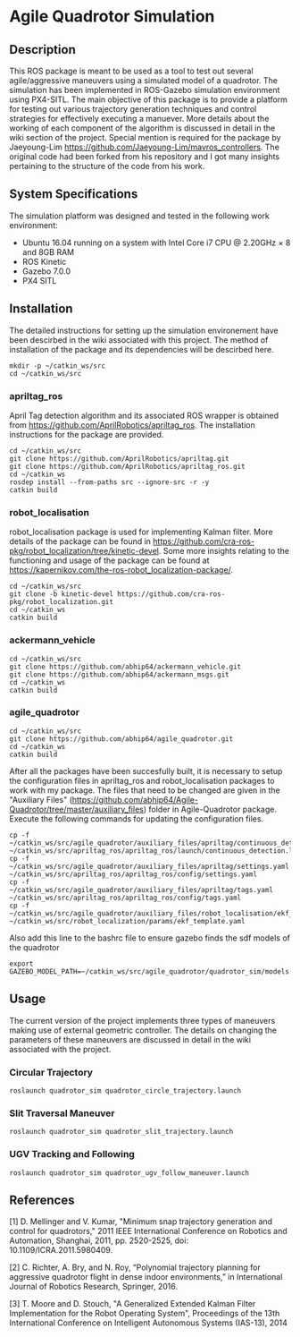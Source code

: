 # Agile Quadrotor Simulation

## Description
This ROS package is meant to be used as a tool to test out several agile/aggressive maneuvers using a simulated model of a 
quadrotor. The simulation has been implemented in ROS-Gazebo simulation environment using PX4-SITL. The main objective of
this package is to provide a platform for testing out various trajectory generation techniques and control strategies for
effectively executing a manuever. More details about the working of each component of the algorithm is discussed in detail
in the wiki section of the project. Special mention is required for the package by Jaeyoung-Lim https://github.com/Jaeyoung-Lim/mavros_controllers. The original code had been forked from his repository and I got many insights
pertaining to the structure of the code from his work. 

## System Specifications
The simulation platform was designed and tested in the following work environment:
* Ubuntu 16.04 running on a system with Intel Core i7 CPU @ 2.20GHz × 8 and 8GB RAM
* ROS Kinetic
* Gazebo 7.0.0
* PX4 SITL 


## Installation
The detailed instructions for setting up the simulation environement have been descirbed in the wiki associated with this project. The method of installation of the package and its dependencies will be descirbed here.

```shell
mkdir -p ~/catkin_ws/src
cd ~/catkin_ws/src  
```
### apriltag_ros 
April Tag detection algorithm and its associated ROS wrapper is obtained from https://github.com/AprilRobotics/apriltag_ros. The installation instructions for the package are provided.
```shell
cd ~/catkin_ws/src  
git clone https://github.com/AprilRobotics/apriltag.git
git clone https://github.com/AprilRobotics/apriltag_ros.git
cd ~/catkin_ws 
rosdep install --from-paths src --ignore-src -r -y
catkin build
```

### robot_localisation 
robot_localisation package is used for implementing Kalman filter. More details of the package can be found in https://github.com/cra-ros-pkg/robot_localization/tree/kinetic-devel. Some more insights relating to the functioning and usage of the package can be found at https://kapernikov.com/the-ros-robot_localization-package/. 

```shell
cd ~/catkin_ws/src  
git clone -b kinetic-devel https://github.com/cra-ros-pkg/robot_localization.git
cd ~/catkin_ws 
catkin build
```

### ackermann_vehicle 

```shell
cd ~/catkin_ws/src  
git clone https://github.com/abhip64/ackermann_vehicle.git
git clone https://github.com/abhip64/ackermann_msgs.git
cd ~/catkin_ws 
catkin build
```

### agile_quadrotor 
```shell
cd ~/catkin_ws/src  
git clone https://github.com/abhip64/agile_quadrotor.git
cd ~/catkin_ws 
catkin build
```

After all the packages have been succesfully built, it is necessary to setup the configuration files in apriltag_ros and robot_localisation packages to work with my package. The files that need to be changed are given in the "Auxiliary Files" (https://github.com/abhip64/Agile-Quadrotor/tree/master/auxiliary_files) folder in Agile-Quadrotor package. Execute the following commands for updating the configuration files.

```shell
cp -f ~/catkin_ws/src/agile_quadrotor/auxiliary_files/apriltag/continuous_detection.launch ~/catkin_ws/src/apriltag_ros/apriltag_ros/launch/continuous_detection.launch
cp -f ~/catkin_ws/src/agile_quadrotor/auxiliary_files/apriltag/settings.yaml ~/catkin_ws/src/apriltag_ros/apriltag_ros/config/settings.yaml
cp -f ~/catkin_ws/src/agile_quadrotor/auxiliary_files/apriltag/tags.yaml ~/catkin_ws/src/apriltag_ros/apriltag_ros/config/tags.yaml
cp -f ~/catkin_ws/src/agile_quadrotor/auxiliary_files/robot_localisation/ekf_template.yaml ~/catkin_ws/src/robot_localization/params/ekf_template.yaml
```

Also add this line to the bashrc file to ensure gazebo finds the sdf models of the quadrotor

```shell
export GAZEBO_MODEL_PATH=~/catkin_ws/src/agile_quadrotor/quadrotor_sim/models:${GAZEBO_MODEL_PATH}
```

## Usage

The current version of the project implements three types of maneuvers making use of external geometric controller. The details on changing the parameters of these maneuvers are discussed in detail in the wiki associated with the project.

### Circular Trajectory
```shell
roslaunch quadrotor_sim quadrotor_circle_trajectory.launch
```

### Slit Traversal Maneuver
```shell
roslaunch quadrotor_sim quadrotor_slit_trajectory.launch
```

### UGV Tracking and Following
```shell
roslaunch quadrotor_sim quadrotor_ugv_follow_maneuver.launch 
```

## References

<a id="1">[1]</a> 
D. Mellinger and V. Kumar, "Minimum snap trajectory generation and control for quadrotors," 2011 IEEE International Conference on Robotics and Automation, Shanghai, 2011, pp. 2520-2525, doi: 10.1109/ICRA.2011.5980409.

<a id="2">[2]</a>
C. Richter, A. Bry, and N. Roy, “Polynomial trajectory planning for aggressive quadrotor flight in dense indoor environments,” in International Journal of Robotics Research, Springer, 2016.

<a id="3">[3]</a>
T. Moore and D. Stouch, "A Generalized Extended Kalman Filter Implementation for the Robot Operating System", Proceedings of the 13th International Conference on Intelligent Autonomous Systems (IAS-13), 2014



